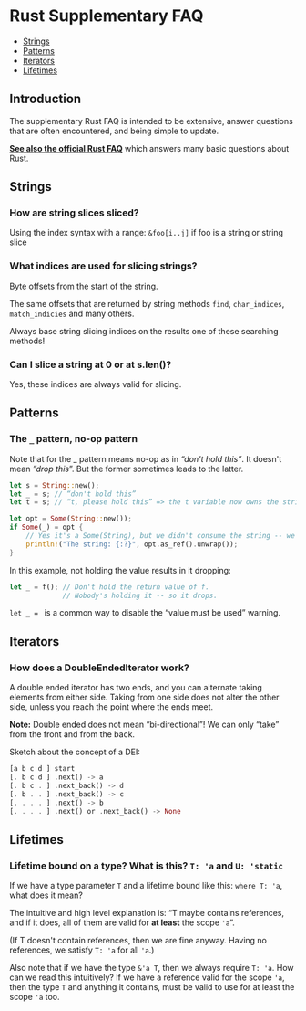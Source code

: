
# Rust Supplementary FAQ

* [Strings](#strings)
* [Patterns](#patterns)
* [Iterators](#iterators)
* [Lifetimes](#lifetimes)

## Introduction
The supplementary Rust FAQ is intended to be extensive, answer questions that are often encountered, and being simple to update.

[**See also the official Rust FAQ**](https://www.rust-lang.org/en-US/faq.html) which answers many basic questions about Rust.

## Strings

### How are string slices sliced?

Using the index syntax with a range: `&foo[i..j]` if foo is a string or string slice

### What indices are used for slicing strings?

Byte offsets from the start of the string.

The same offsets that are returned by string methods `find`, `char_indices`, `match_indicies` and many others.

Always base string slicing indices on the results one of these searching methods!

### Can I slice a string at 0 or at s.len()?

Yes, these indices are always valid for slicing.

## Patterns

### The `_` pattern, no-op pattern

Note that for the _ pattern means no-op as in *“don't hold this”*. It doesn't mean *”drop this*”. But the former sometimes leads to the latter.

```rust
let s = String::new();
let _ = s; // “don't hold this”
let t = s; // “t, please hold this” => the t variable now owns the string s.
```

```rust
let opt = Some(String::new());
if Some(_) = opt {
    // Yes it's a Some(String), but we didn't consume the string -- we said "don't hold it".
    println!("The string: {:?}", opt.as_ref().unwrap());
}
```

In this example, not holding the value results in it dropping:

```rust
let _ = f(); // Don't hold the return value of f.
             // Nobody's holding it -- so it drops.
```

`let _ = ` is a common way to disable the “value must be used” warning.

## Iterators

### How does a DoubleEndedIterator work?

A double ended iterator has two ends, and you can alternate taking elements from either side. Taking from one side does not alter the other side, unless you reach the point where the ends meet.

**Note:** Double ended does not mean “bi-directional”! We can only “take” from the front and from the back.

Sketch about the concept of a DEI:

```rust
[a b c d ] start
[. b c d ] .next() -> a
[. b c . ] .next_back() -> d
[. b . . ] .next_back() -> c
[. . . . ] .next() -> b
[. . . . ] .next() or .next_back() -> None
```


## Lifetimes

### Lifetime bound on a type? What is this? `T: 'a` and `U: 'static`

If we have a type parameter `T` and a lifetime bound like this: `where T: 'a`, what does it mean?

The intuitive and high level explanation is: “T maybe contains references, and if it does, all of them are valid for **at least** the scope `'a`”.

(If T doesn't contain references, then we are fine anyway. Having no references, we satisfy `T: 'a` for all `'a`.)

Also note that if we have the type `&'a T`, then we always require `T: 'a`. How can we read this intuitively?  If we have a reference valid for the scope `'a`, then the type `T` and anything it contains, must be valid to use for at least the scope `'a` too.
